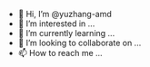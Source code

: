 - 👋 Hi, I’m @yuzhang-amd
- 👀 I’m interested in ...
- 🌱 I’m currently learning ...
- 💞️ I’m looking to collaborate on ...
- 📫 How to reach me ...

<!---
yuzhang-amd/yuzhang-amd is a ✨ special ✨ repository because its `README.md` (this file) appears on your GitHub profile.
You can click the Preview link to take a look at your changes.
--->
